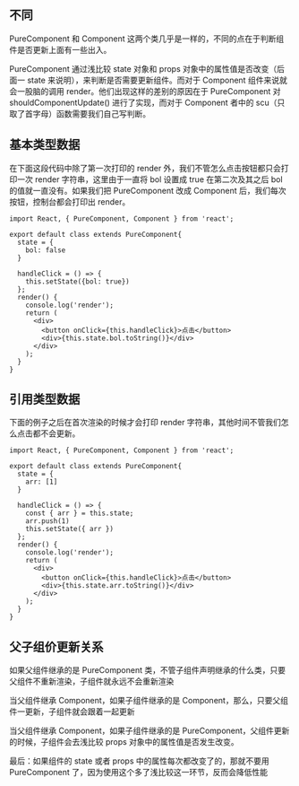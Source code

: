 ## 不同

PureComponent 和 Component 这两个类几乎是一样的，不同的点在于判断组件是否更新上面有一些出入。

PureComponent 通过浅比较 state 对象和 props 对象中的属性值是否改变（后面一 state 来说明），来判断是否需要更新组件。而对于 Component 组件来说就会一股脑的调用 render。他们出现这样的差别的原因在于 PureComponent 对 shouldComponentUpdate() 进行了实现，而对于 Component 者中的 scu（只取了首字母）函数需要我们自己写判断。

## 基本类型数据

在下面这段代码中除了第一次打印的 render 外，我们不管怎么点击按钮都只会打印一次 render 字符串，这里由于一直将 bol 设置成 true 在第二次及其之后 bol 的值就一直没有。如果我们把 PureComponent 改成 Component 后，我们每次按钮，控制台都会打印出 render。

```
import React, { PureComponent, Component } from 'react';

export default class extends PureComponent{
  state = {
    bol: false
  }

  handleClick = () => {
    this.setState({bol: true})
  };
  render() {
    console.log('render');
    return (
      <div>
        <button onClick={this.handleClick}>点击</button>
        <div>{this.state.bol.toString()}</div>
      </div>
    );
  }
}
```

## 引用类型数据

下面的例子之后在首次渲染的时候才会打印 render 字符串，其他时间不管我们怎么点击都不会更新。

```
import React, { PureComponent, Component } from 'react';

export default class extends PureComponent{
  state = {
    arr: [1]
  }

  handleClick = () => {
    const { arr } = this.state;
    arr.push(1)
    this.setState({ arr })
  };
  render() {
    console.log('render');
    return (
      <div>
        <button onClick={this.handleClick}>点击</button>
        <div>{this.state.arr.toString()}</div>
      </div>
    );
  }
}
```

## 父子组价更新关系

如果父组件继承的是 PureComponent 类，不管子组件声明继承的什么类，只要父组件不重新渲染，子组件就永远不会重新渲染

当父组件继承 Component，如果子组件继承的是 Component，那么，只要父组件一更新，子组件就会跟着一起更新

当父组件继承 Component，如果子组件继承的是 PureComponent，父组件更新的时候，子组件会去浅比较 props 对象中的属性值是否发生改变。

最后：如果组件的 state 或者 props 中的属性每次都改变了的，那就不要用 PureComponent 了，因为使用这个多了浅比较这一环节，反而会降低性能
